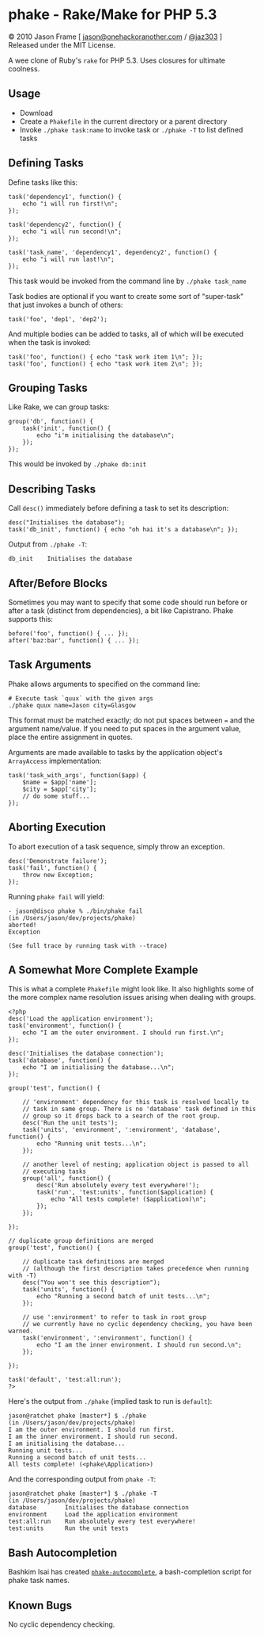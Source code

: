 phake - Rake/Make for PHP 5.3
=============================

&copy; 2010 Jason Frame [ [jason@onehackoranother.com](mailto:jason@onehackoranother.com) / [@jaz303](http://twitter.com/jaz303) ]  
Released under the MIT License.

A wee clone of Ruby's `rake` for PHP 5.3. Uses closures for ultimate coolness.

Usage
-----

  * Download
  * Create a `Phakefile` in the current directory or a parent directory
  * Invoke `./phake task:name` to invoke task or `./phake -T` to list defined tasks
  
Defining Tasks
--------------

Define tasks like this:

    task('dependency1', function() {
        echo "i will run first!\n";
    });
    
    task('dependency2', function() {
        echo "i will run second!\n";
    });

    task('task_name', 'dependency1', dependency2', function() {
        echo "i will run last!\n";
    });
    
This task would be invoked from the command line by `./phake task_name`

Task bodies are optional if you want to create some sort of "super-task" that just invokes a bunch of others:

    task('foo', 'dep1', 'dep2');

And multiple bodies can be added to tasks, all of which will be executed when the task is invoked:

    task('foo', function() { echo "task work item 1\n"; });
    task('foo', function() { echo "task work item 2\n"; });

Grouping Tasks
--------------

Like Rake, we can group tasks:

    group('db', function() {
        task('init', function() {
            echo "i'm initialising the database\n";
        });
    });
    
This would be invoked by `./phake db:init`

Describing Tasks
----------------

Call `desc()` immediately before defining a task to set its description:

    desc("Initialises the database");
    task('db_init', function() { echo "oh hai it's a database\n"; });
    
Output from `./phake -T`:

    db_init    Initialises the database
  
After/Before Blocks
-------------------

Sometimes you may want to specify that some code should run before or after a task (distinct from dependencies), a bit like Capistrano. Phake supports this:

    before('foo', function() { ... });
    after('baz:bar', function() { ... });
    
Task Arguments
--------------

Phake allows arguments to specified on the command line:

    # Execute task `quux` with the given args
    ./phake quux name=Jason city=Glasgow
    
This format must be matched exactly; do not put spaces between `=` and the argument name/value. If you need to put spaces in the argument value, place the entire assignment in quotes.

Arguments are made available to tasks by the application object's `ArrayAccess` implementation:

    task('task_with_args', function($app) {
        $name = $app['name'];
        $city = $app['city'];
        // do some stuff...
    });

Aborting Execution
------------------

To abort execution of a task sequence, simply throw an exception.

    desc('Demonstrate failure');
    task('fail', function() {
        throw new Exception;
    });
    
Running `phake fail` will yield:

    - jason@disco phake % ./bin/phake fail
    (in /Users/jason/dev/projects/phake)
    aborted!
    Exception 

    (See full trace by running task with --trace)

A Somewhat More Complete Example
--------------------------------

This is what a complete `Phakefile` might look like. It also highlights some of the more complex name resolution issues arising when dealing with groups.

    <?php
    desc('Load the application environment');
    task('environment', function() {
        echo "I am the outer environment. I should run first.\n";
    });

    desc('Initialises the database connection');
    task('database', function() {
        echo "I am initialising the database...\n";
    });

    group('test', function() {
    
        // 'environment' dependency for this task is resolved locally to
        // task in same group. There is no 'database' task defined in this
        // group so it drops back to a search of the root group.
        desc('Run the unit tests');
        task('units', 'environment', ':environment', 'database', function() {
            echo "Running unit tests...\n";
        });
    
        // another level of nesting; application object is passed to all
        // executing tasks
        group('all', function() {
            desc('Run absolutely every test everywhere!');
            task('run', 'test:units', function($application) {
                echo "All tests complete! ($application)\n";
            });
        });

    });

    // duplicate group definitions are merged
    group('test', function() {
    
        // duplicate task definitions are merged
        // (although the first description takes precedence when running with -T)
        desc("You won't see this description");
        task('units', function() {
            echo "Running a second batch of unit tests...\n";
        });
    
        // use ':environment' to refer to task in root group
        // we currently have no cyclic dependency checking, you have been warned.
        task('environment', ':environment', function() {
            echo "I am the inner environment. I should run second.\n";
        });
    
    });

    task('default', 'test:all:run');
    ?>
    
Here's the output from `./phake` (implied task to run is `default`):

    jason@ratchet phake [master*] $ ./phake
    (in /Users/jason/dev/projects/phake)
    I am the outer environment. I should run first.
    I am the inner environment. I should run second.
    I am initialising the database...
    Running unit tests...
    Running a second batch of unit tests...
    All tests complete! (<phake\Application>)
    
And the corresponding output from `phake -T`:

    jason@ratchet phake [master*] $ ./phake -T
    (in /Users/jason/dev/projects/phake)
    database        Initialises the database connection
    environment     Load the application environment
    test:all:run    Run absolutely every test everywhere!
    test:units      Run the unit tests

Bash Autocompletion
-------------------

Bashkim Isai has created [`phake-autocomplete`](https://github.com/bashaus/phake-autocomplete), a bash-completion script for phake task names.

Known Bugs
----------

No cyclic dependency checking.